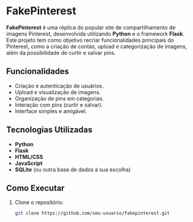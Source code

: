 # FakePinterest

**FakePinterest** é uma réplica do popular site de compartilhamento de imagens Pinterest, desenvolvida utilizando **Python** e o framework **Flask**. Este projeto tem como objetivo recriar funcionalidades principais do Pinterest, como a criação de contas, upload e categorização de imagens, além da possibilidade de curtir e salvar pins.

## Funcionalidades

- Criação e autenticação de usuários.
- Upload e visualização de imagens.
- Organização de pins em categorias.
- Interação com pins (curtir e salvar).
- Interface simples e amigável.

## Tecnologias Utilizadas

- **Python**
- **Flask**
- **HTML/CSS**
- **JavaScript**
- **SQLite** (ou outra base de dados à sua escolha)

## Como Executar

1. Clone o repositório:
   ```bash
   git clone https://github.com/seu-usuario/fakepinterest.git

